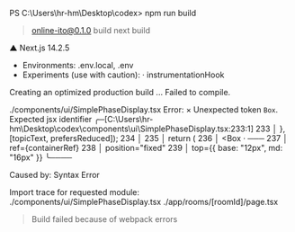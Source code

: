 PS C:\Users\hr-hm\Desktop\codex> npm run build

> online-ito@0.1.0 build
> next build

  ▲ Next.js 14.2.5
  - Environments: .env.local, .env
  - Experiments (use with caution):
    · instrumentationHook

   Creating an optimized production build ...
Failed to compile.

./components/ui/SimplePhaseDisplay.tsx
Error:
  × Unexpected token `Box`. Expected jsx identifier
     ╭─[C:\Users\hr-hm\Desktop\codex\components\ui\SimplePhaseDisplay.tsx:233:1]
 233 │   }, [topicText, prefersReduced]);
 234 │
 235 │   return (
 236 │     <Box
     ·      ───
 237 │       ref={containerRef}
 238 │       position="fixed"
 239 │       top={{ base: "12px", md: "16px" }}
     ╰────

Caused by:
    Syntax Error

Import trace for requested module:
./components/ui/SimplePhaseDisplay.tsx
./app/rooms/[roomId]/page.tsx


> Build failed because of webpack errors